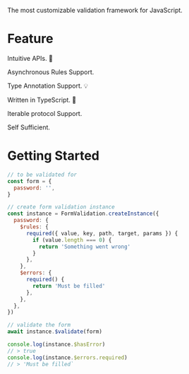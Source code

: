 The most customizable validation framework for JavaScript.

# Feature

Intuitive APIs. 🎯

Asynchronous Rules Support.

Type Annotation Support. 💡

Written in TypeScript. 💪

Iterable protocol Support.

Self Sufficient.

# Getting Started

```javascript
// to be validated for
const form = {
  password: '',
}

// create form validation instance
const instance = FormValidation.createInstance({
  password: {
    $rules: {
      required({ value, key, path, target, params }) {
        if (value.length === 0) {
          return 'Something went wrong'
        }
      },
    },
    $errors: {
      required() {
        return 'Must be filled'
      },
    },
  },
})

// validate the form
await instance.$validate(form)

console.log(instance.$hasError)
// > true
console.log(instance.$errors.required)
// > 'Must be filled`
```
